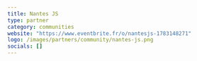 ```yaml
---
title: Nantes JS
type: partner
category: communities
website: "https://www.eventbrite.fr/o/nantesjs-1783148271"
logo: /images/partners/community/nantes-js.png
socials: []
---
```

